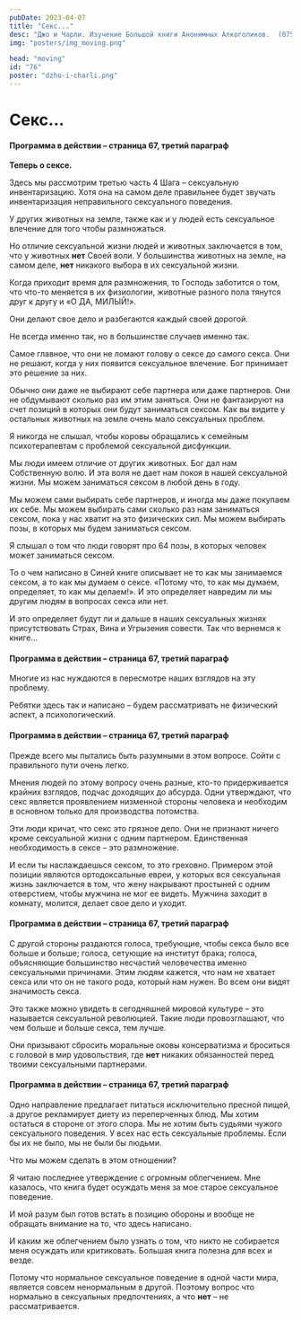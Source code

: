 ```yaml
---
pubDate: 2023-04-07
title: "Секс..."
desc: "Джо и Чарли. Изучение Большой книги Анонимных Алкоголиков.  (075)"
img: "posters/img_moving.png"

head: "moving"
id: "76"
poster: "dzho-i-charli.png"
---
```


# Секс...

#### Программа в действии – страница 67, третий параграф

**Теперь о сексе.**

Здесь мы рассмотрим третью часть 4 Шага – сексуальную инвентаризацию. Хотя она на самом деле правильнее будет звучать инвентаризация неправильного сексуального поведения.

У других животных на земле, также как и у людей есть сексуальное влечение для того чтобы размножаться.

Но отличие сексуальной жизни людей и животных заключается в том, что у животных **нет** Своей воли. У большинства животных на земле, на самом деле, **нет** никакого выбора в их сексуальной жизни.

Когда приходит время для размножения, то Господь заботится о том, что что-то меняется в их физиологии, животные разного пола тянутся друг к другу и «О ДА, МИЛЫЙ!».

Они делают свое дело и разбегаются каждый своей дорогой.

Не всегда именно так, но в большинстве случаев именно так.

Самое главное, что они не ломают голову о сексе до самого секса. Они не решают, когда у них появится сексуальное влечение. Бог принимает это решение за них.

Обычно они даже не выбирают себе партнера или даже партнеров. Они не обдумывают сколько раз им этим заняться. Они не фантазируют на счет позиций в которых они будут заниматься сексом. Как вы видите у остальных животных на земле очень мало сексуальных проблем.

Я никогда не слышал, чтобы коровы обращались к семейным психотерапевтам с проблемой сексуальной дисфункции.

Мы люди имеем отличие от других животных. Бог дал нам Собственную волю. И эта воля не дает нам покоя в нашей сексуальной жизни. Мы можем заниматься сексом в любой день в году.

Мы можем сами выбирать себе партнеров, и иногда мы даже покупаем их себе. Мы можем выбирать сами сколько раз нам заниматься сексом, пока у нас хватит на это физических сил. Мы можем выбирать позы, в которых мы будем заниматься сексом.

Я слышал о том что люди говорят про 64 позы, в которых человек может заниматься сексом.

То о чем написано в Синей книге описывает не то как мы занимаемся сексом, а то как мы думаем о сексе. «Потому что, то как мы думаем, определяет, то как мы делаем!». И это определяет навредим ли мы другим людям в вопросах секса или нет.

И это определяет будут ли и дальше в наших сексуальных жизнях присутствовать Страх, Вина и Угрызения совести. Так что вернемся к книге…

#### Программа в действии – страница 67, третий параграф

Многие из нас нуждаются в пересмотре наших взглядов на эту проблему.

Ребятки здесь так и написано – будем рассматривать не физический аспект, а психологический.

#### Программа в действии – страница 67, третий параграф

Прежде всего мы пытались быть разумными в этом вопросе. Сойти с правильного пути очень легко.

Мнения людей по этому вопросу очень разные, кто-то придерживается крайних взглядов, подчас доходящих до абсурда. Одни утверждают, что секс является проявлением низменной стороны человека и необходим в основном только для производства потомства.

Эти люди кричат, что секс это грязное дело. Они не признают ничего кроме сексуальной жизни с одним партнером. Единственная необходимость в сексе – это размножение.

И если ты наслаждаешься сексом, то это греховно. Примером этой позиции являются ортодоксальные евреи, у которых вся сексуальная жизнь заключается в том, что жену накрывают простыней с одним отверстием, чтобы мужчина не мог ее видеть. Мужчина заходит в комнату, молится, делает свое дело и уходит.

#### Программа в действии – страница 67, третий параграф

С другой стороны раздаются голоса, требующие, чтобы секса было все больше и больше; голоса, сетующие на институт брака; голоса, объясняющие большинство несчастий человечества именно сексуальными причинами. Этим людям кажется, что нам не хватает секса или что он не такого рода, который нам нужен. Во всем они видят значимость секса.

Это также можно увидеть в сегодняшней мировой культуре – это называется сексуальной революцией. Такие люди провозглашают, что чем больше и больше секса, тем лучше.

Они призывают сбросить моральные оковы консерватизма и броситься с головой в мир удовольствия, где **нет** никаких обязанностей перед твоими сексуальными партнерами.

#### Программа в действии – страница 67, третий параграф

Одно направление предлагает питаться исключительно пресной пищей, а другое рекламирует диету из переперченных блюд. Мы хотим остаться в стороне от этого спора. Мы не хотим быть судьями чужого сексуального поведения. У всех нас есть сексуальные проблемы. Если бы их не было, мы не были бы людьми.

Что мы можем сделать в этом отношении?

Я читаю последнее утверждение с огромным облегчением. Мне казалось, что книга будет осуждать меня за мое старое сексуальное поведение.

И мой разум был готов встать в позицию обороны и вообще не обращать внимание на то, что здесь написано.

И каким же облегчением было узнать о том, что никто не собирается меня осуждать или критиковать. Большая книга полезна для всех и везде.

Потому что нормальное сексуальное поведение в одной части мира, является совсем ненормальным в другой. Поэтому вопрос что нормально в сексуальных предпочтениях, а что **нет** – не рассматривается.
